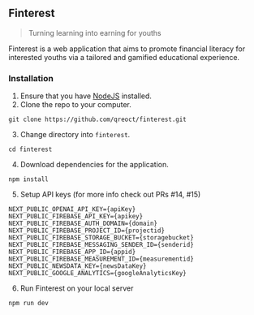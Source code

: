 ## Finterest
> Turning learning into earning for youths

Finterest is a web application that aims to promote financial literacy for interested youths via a tailored and gamified educational experience.

### Installation
1. Ensure that you have [NodeJS](https://nodejs.org/en) installed. 
2. Clone the repo to your computer.
```
git clone https://github.com/qreoct/finterest.git
```
3. Change directory into `finterest`.
```
cd finterest
```
4. Download dependencies for the application.
```
npm install
```
5. Setup API keys (for more info check out PRs #14, #15)
```
NEXT_PUBLIC_OPENAI_API_KEY={apiKey}
NEXT_PUBLIC_FIREBASE_API_KEY={apikey}
NEXT_PUBLIC_FIREBASE_AUTH_DOMAIN={domain}
NEXT_PUBLIC_FIREBASE_PROJECT_ID={projectid}
NEXT_PUBLIC_FIREBASE_STORAGE_BUCKET={storagebucket}
NEXT_PUBLIC_FIREBASE_MESSAGING_SENDER_ID={senderid}
NEXT_PUBLIC_FIREBASE_APP_ID={appid}
NEXT_PUBLIC_FIREBASE_MEASUREMENT_ID={measurementid}
NEXT_PUBLIC_NEWSDATA_KEY={newsDataKey}
NEXT_PUBLIC_GOOGLE_ANALYTICS={googleAnalyticsKey}
```
6. Run Finterest on your local server
```
npm run dev
```
